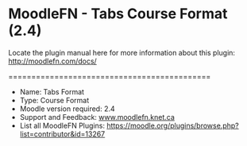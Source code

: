 MoodleFN - Tabs Course Format (2.4)
============================================

Locate the plugin manual here for more information about this plugin: http://moodlefn.com/docs/ 

============================================

- Name: Tabs Format
- Type: Course Format
- Moodle version required: 2.4
- Support and Feedback: www.moodlefn.knet.ca 
- List all MoodleFN Plugins: https://moodle.org/plugins/browse.php?list=contributor&id=13267
